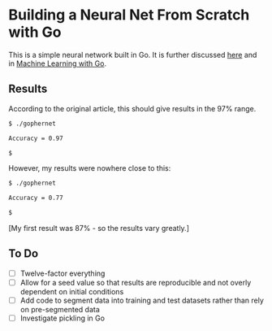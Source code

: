 # Building a Neural Net From Scratch with Go

This is a simple neural network built in Go.  It is further discussed [here](http://www.datadan.io/building-a-neural-net-from-scratch-in-go/) and in [Machine Learning with Go](https://www.packtpub.com/big-data-and-business-intelligence/machine-learning-go).

## Results

According to the original article, this should give results in the 97% range.

```bash
$ ./gophernet

Accuracy = 0.97

$
```

However, my results were nowhere close to this:

```bash
$ ./gophernet 

Accuracy = 0.77

$
```

[My first result was 87% - so the results vary greatly.]

## To Do

- [ ] Twelve-factor everything
- [ ] Allow for a seed value so that results are reproducible and not overly dependent on initial conditions
- [ ] Add code to segment data into training and test datasets rather than rely on pre-segmented data
- [ ] Investigate pickling in Go
